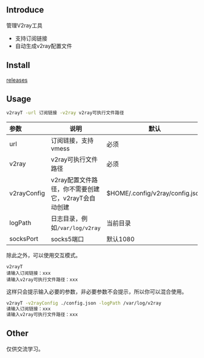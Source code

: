 ## Introduce

管理V2ray工具

- 支持订阅链接
- 自动生成v2ray配置文件

## Install

[releases](https://github.com/vczyh/v2rayT/releases)

## Usage

```bash
v2rayT -url 订阅链接 -v2ray v2ray可执行文件路径
```

| 参数        | 说明                                                | 默认                            |
| :---------- | --------------------------------------------------- | ------------------------------- |
| url         | 订阅链接，支持vmess                                 | 必须                            |
| v2ray       | v2ray可执行文件路径                                 | 必须                            |
| v2rayConfig | v2ray配置文件路径，你不需要创建它，v2rayT会自动创建 | $HOME/.config/v2ray/config.json |
| logPath     | 日志目录，例如`/var/log/v2ray`                      | 当前目录                        |
| socksPort   | socks5端口                                          | 默认1080                        |

除此之外，可以使用交互模式。

```shell
v2rayT
请输入订阅链接：xxx
请输入v2ray可执行文件路径：xxx
```

这样只会提示输入必要的参数，非必要参数不会提示，所以你可以混合使用。

```bash
v2rayT -v2rayConfig ./config.json -logPath /var/log/v2ray
请输入订阅链接：xxx
请输入v2ray可执行文件路径：xxx
```

## Other

仅供交流学习。